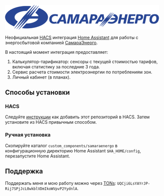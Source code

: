 ![SamaraEnergo Logo](images/logo@2x.png)

Неофициальная [HACS](https://hacs.xyz/) интеграция [Home Assistant](https://www.home-assistant.io/) для работы с энергосбытовой компанией [СамараЭнерго](https://www.samaraenergo.ru/).

В настоящий момент интеграция предоставляет:

1. Калькулятор-тарификатор: сенсоры с текущей стоимостью тарифов, включая статистику за последние 3 года.
2. Сервис расчета стоимости электроэнергии по потреблениям зон.
3. Личный кабинет (в планах).

## Способы установки

### HACS

Следуйте [инструкции](https://hacs.xyz/docs/faq/custom_repositories/) как добавить этот репозиторий в HACS. Затем установите из HACS привычным способом.

### Ручная установка

Скопируйте каталог `custom_components/samaraenergo` в конфигурационную директорию Home Assistant `$HA_HOME/config`, перезапустите Home Assistant.

## Поддержка

Поддержать меня и мою работу можно через [TONs](https://ton.org/): `UQCji6LsYAYrJP-Rij7SPjJcL0wkblVDmIkoWVpvP2YydnlA`.
